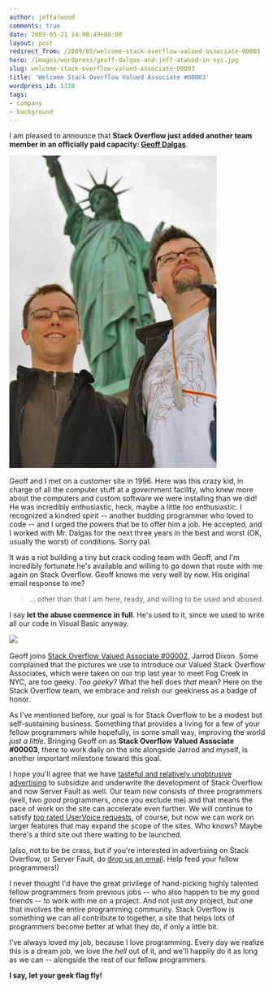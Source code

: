 ```yaml
---
author: jeffatwood
comments: true
date: 2009-05-21 14:08:49+00:00
layout: post
redirect_from: /2009/05/welcome-stack-overflow-valued-associate-00003
hero: /images/wordpress/geoff-dalgas-and-jeff-atwood-in-nyc.jpg
slug: welcome-stack-overflow-valued-associate-00003
title: 'Welcome Stack Overflow Valued Associate #00003'
wordpress_id: 1338
tags:
- company
- background
---
```



I am pleased to announce that **Stack Overflow just added another team member in an officially paid capacity: [Geoff Dalgas](http://stackoverflow.com/users/2/geoff-dalgas)**.



![geoff-dalgas-and-jeff-atwood-in-nyc](/images/wordpress/geoff-dalgas-and-jeff-atwood-in-nyc.jpg)



Geoff and I met on a customer site in 1996. Here was this crazy kid, in charge of all the computer stuff at a government facility, who knew more about the computers and custom software we were installing than we did! He was incredibly enthusiastic, heck, maybe a little _too_ enthusiastic. I recognized a kindred spirit -- another budding programmer who loved to code -- and I urged the powers that be to offer him a job. He accepted, and I worked with Mr. Dalgas for the next three years in the best and worst (OK, usually the worst) of conditions. Sorry pal.



It was a riot building a tiny but crack coding team with Geoff, and I'm incredibly fortunate he's available and willing to go down that route with me again on Stack Overflow. Geoff knows me very well by now. His original email response to me?





<blockquote>
... other than that I am here, ready, and willing to be used and abused. 
</blockquote>





I say **let the abuse commence in full**. He's used to it, since we used to write all our code in Visual Basic anyway.



[![](http://www.ibiblio.org/Dave/Dr-Fun/df200002/df20000210.jpg)](http://www.larry.denenberg.com/Knuth-3-16/visual-basic.html)



Geoff joins [Stack Overflow Valued Associate #00002](http://blog.stackoverflow.com/2009/01/welcome-stack-overflow-valued-associate-00002/), Jarrod Dixon. Some complained that the pictures we use to introduce our Valued Stack Overflow Associates, which were taken on our trip last year to meet Fog Creek in NYC, are too geeky. _Too geeky?_ What the hell does _that_ mean? Here on the Stack Overflow team, we embrace and relish our geekiness as a badge of honor.



As I've mentioned before, our goal is for Stack Overflow to be a modest but self-sustaining business. Something that provides a living for a few of your fellow programmers while hopefully, in some small way, improving the world _just a little_. Bringing Geoff on as **Stack Overflow Valued Associate #00003**, there to work daily on the site alongside Jarrod and myself, is another important milestone toward this goal. 



I hope you'll agree that we have [tasteful and relatively unobtrusive advertising](http://blog.stackoverflow.com/2009/03/responsible-advertising-feed-a-programmer/) to subsidize and underwrite the development of Stack Overflow and now Server Fault as well. Our team now consists of three programmers (well, two _good_ programmers, once you exclude me) and that means the pace of work on the site can accelerate even further. We will continue to satisfy [top rated UserVoice requests](http://stackoverflow.uservoice.com/), of course, but now we can work on larger features that may expand the scope of the sites. Who knows? Maybe there's a third site out there waiting to be launched.



(also, not to be be crass, but if you're interested in advertising on Stack Overflow, or Server Fault, do [drop us an email](mailto:team@stackoverflow.com?subject=advertising%20inquiry). Help feed your fellow programmers!)



I never thought I'd have the great privilege of hand-picking highly talented fellow programmers from previous jobs -- who also happen to be my good friends -- to work with me on a project. And not just _any_ project, but one that involves the entire programming community. Stack Overflow is something we can all contribute to together, a site that helps lots of programmers become better at what they do, if only a little bit.



I've always loved my job, because I love programming. Every day we realize this is a dream job, we love the _hell_ out of it, and we'll happily do it as long as we can -- alongside the rest of our fellow programmers.



**I say, let your geek flag fly!**

